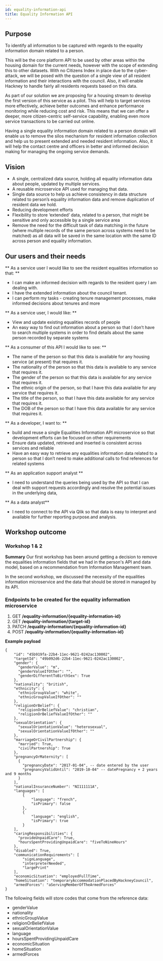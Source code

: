 ```yaml
---
id: equality-information-api
title: Equality Information API
---
```


## Purpose
To identify all information to be captured with regards to the equality information domain related to a person.

This will be the core platform API to be used by other areas within the housing domain for the current needs, however with the scope of extending this to other datasets. With no Citizens Index in place due to the cyber-attack, we will be posed with the question of a single view of all resident information and their interactions with the council. Also, it will enable Hackney to handle fairly all residents requests based on this data.

As part of our solution we are proposing for a housing stream to develop the first version of this service as a pilot. This will help to target services more effectively, achieve better outcomes and enhance performance monitoring while reducing cost and risk. This means that we can offer a deeper, more citizen-centric self-service capability, enabling even more service transactions to be carried out online.

Having a single equality information domain related to a person domain will enable us to remove the silos mechanism for resident information collection and help us to present extended and needed resident information. Also, it will help the contact centre and officers in better and informed decision making for managing the ongoing service demands.

## Vision
- A single, centralized data source, holding all equality information data about people, updated by multiple services.
- A reusable microservice API used for managing that data.
- Single data source to help us achieve consistency in data structure related to person’s equality information data and remove duplication of resident data we hold.
- Reducing development efforts
- Flexibility to store ‘extended’ data, related to a person, that might be sensitive and only accessible by a single service area
- Remove the need for the difficult task of data matching in the future (where multiple records of the same person across systems need to be matched) as all data will be saved in the same location with the same ID across person and equality information.

## Our users and their needs

** As a service user I would like to see the resident equalities information so that: **
- I can make an informed decision with regards to the resident query I am dealing with.
- I have the extended information about the council tenant.
- I can perform my tasks - creating tenure management processes, make informed decisions about tenures and more

** As a service user, I would like: **
- View and update existing equalities records of people
- An easy way to find out information about a person so that I don’t have to search multiple systems in order to find details about the same person recorded by separate systems

** As a consumer of this API I would like to see: **
- The name of the person so that this data is available for any housing service (at present) that requires it.
- The nationality of the person so that this data is available to any service that requires it.
- The gender of the person so that this data is available for any service that requires it.
- The ethnic origin of the person, so that I have this data available for any service that requires it.
- The title of the person, so that I have this data available for any service that requires it.
- The DOB of the person so that I have this data available for any service that requires it.

** As a developer, I want to: **
- build and reuse a single Equalities Information API microservice so that development efforts can be focused on other requirements
- Ensure data updated, retrieved and inserted is consistent across services and reliable
- Have an easy way to retrieve any equalities information data related to a person so that I don’t need to make additional calls to find references for related systems

** As an application  support analyst **
-  I need to understand the queries being used by the API so that I can deal with support requests accordingly and resolve the potential issues in the underlying data,

** As a data analyst**
-  I need to connect to the API via Qlik so that data is easy to interpret and available for further reporting purpose.and analysis.

## Workshop outcome
### Workshop 1 & 2

**Summary**
Our first workshop has been around getting a decision to remove the equalities information fields that we had in the person's API and data model, based on a recommendation from Information Management team.

In the second workshop, we discussed the necessity of the equalities information microservice and the data that should be stored in managed by its API.

### Endpoints to be created for the equality information microservice

1. GET **/equality-information/{equality-information-id}**
2. GET **/equality-information/{target-id}**
3. PATCH **/equality-information/{equality-information-id}**
4. POST **/equality-information/{equality-information-id}**

**Example payload**
```
{
    "id": "45b919fa-22b4-11ec-9621-0242ac130002",
    "targetId": "49b092d6-22b4-11ec-9621-0242ac130002",
    "gender": {
      "genderValue": "m",
      "genderValueIfOther": "",
      "genderDifferentToBirthSex": True
    },
    "nationality": "british",
    "ethnicity": {
      "ethnicGroupValue": "white",
      "ethnicGroupValueIfOther": ""
    },
    "religionOrBelief": {
      "religionOrBeliefValue": "christian",
      "religionOrBeliefValueIfOther": ""
    },
    "sexualOrientation": {
      "sexualOrientationValue": "heterosexual",
      "sexualOrientationValueIfOther": ""
    },
    "marriageOrCivilPartnership": {
      "married": True,
      "civilPartnership": True
    },
    "pregnancyOrMaternity": [
      {
        "pregnancyDate": "2017-01-04", -- date entered by the user
        "pregnancyValidUntil": "2019-10-04" -- datePregnancy + 2 years and 9 months
      }
    ],
    "nationalInsuranceNumber": "NI111111A",
    "languages": [
        {
            "language": "french",
            "isPrimary": false
        },
        {
            "language": "english",
            "isPrimary": true
        }
    ],
    "caringResponsibilities": {
      "provideUnpaidCare": True,
      "hoursSpentProvidingUnpaidCare": "fiveToNineHours"
    },
    "disabled": True,
    "communicationRequirements": [
        "signLanguage",
        "interpreterNeeded",
        "largePrint"
    ],
    "economicSituation": "employedFullTime",
    "homeSituation": "temporaryAccommodationPlacedByHackneyCouncil",
    "armedForces": "aServingMemberOfTheArmedForces"
}
```

The following fields will store codes that come from the reference data:
* genderValue
* nationality
* ethnicGroupValue
* religionOrBeliefValue
* sexualOrientationValue
* language
* hoursSpentProvidingUnpaidCare
* economicSituation
* homeSituation
* armedForces
